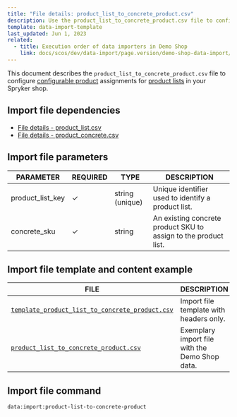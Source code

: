 ```yaml
---
title: "File details: product_list_to_concrete_product.csv"
description: Use the product_list_to_concrete_product.csv file to configure configurable product assignments for product lists in your Spryker shop.
template: data-import-template
last_updated: Jun 1, 2023
related:
  - title: Execution order of data importers in Demo Shop
    link: docs/scos/dev/data-import/page.version/demo-shop-data-import/execution-order-of-data-importers-in-demo-shop.html
---
```


This document describes the `product_list_to_concrete_product.csv` file to configure [configurable product](/docs/pbc/all/product-information-management/{{page.version}}/base-shop/feature-overviews/configurable-product-feature-overview/configurable-product-feature-overview.html) assignments for [product lists](/docs/pbc/all/product-information-management/{{page.version}}/base-shop/feature-overviews/product-lists-feature-overview.html) in your Spryker shop.

## Import file dependencies

* [File details - product_list.csv](_drafts/data-import/base-shop/file-details-product-list.csv.md)
* [File details - product_concrete.csv](/docs/pbc/all/product-information-management/{{page.version}}/base-shop/import-and-export-data/products-data-import/file-details-product-concrete.csv.html)

## Import file parameters

| PARAMETER | REQUIRED |  TYPE | DESCRIPTION |
| --- | --- | --- | --- |
| product_list_key | &check; | string (unique) | Unique identifier used to identify a product list. |
| concrete_sku | &check; | string | An existing concrete product SKU to assign to the product list. |

## Import file template and content example

| FILE | DESCRIPTION |
|---|---|
| [`template_product_list_to_concrete_product.csv`](https://spryker.s3.eu-central-1.amazonaws.com/docs/pbc/all/product-information-management/base-shop/import-and-export-data/file-details-product-list-to-concrete-product.csv.md/template_product_list_to_concrete_product.csv)| Import file template with headers only. |
| [`product_list_to_concrete_product.csv`](https://spryker.s3.eu-central-1.amazonaws.com/docs/pbc/all/product-information-management/base-shop/import-and-export-data/file-details-product-list-to-concrete-product.csv.md/product_list_to_concrete_product.csv) | Exemplary import file with the Demo Shop data. |

## Import file command

```bash
data:import:product-list-to-concrete-product
```
